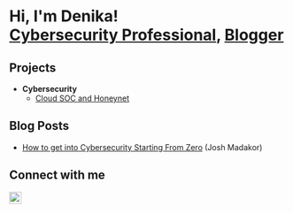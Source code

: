 <h1> Hi, I'm Denika! </br><a href="https://www.linkedin.com/in/denika-randle/">Cybersecurity Professional</a>, <a href="https://github.com/denika01">Blogger</a></h1>
<h2>Projects</h2>

- <b>Cybersecurity</b>
  - [Cloud SOC and Honeynet](https://github.com/denika01/cloud-soc)


<h2>Blog Posts</h2>

- [How to get into Cybersecurity Starting From Zero](https://www.youtube.com/watch?v=a83ASGn_V_s) (Josh Madakor)


<h2>Connect with me</h2>

[<img align="left" alt="DenikaRandle | LinkedIn" width="22px" src="https://cdn.jsdelivr.net/npm/simple-icons@v3/icons/linkedin.svg" />][linkedin]

[linkedin]: https://linkedin.com/in/denika-randle


<!--
**denika01/denika01** is a ✨ _special_ ✨ repository because its `README.md` (this file) appears on your GitHub profile.

Here are some ideas to get you started:

- 🔭 I’m currently working on ...
- 🌱 I’m currently learning ...
- 👯 I’m looking to collaborate on ...
- 🤔 I’m looking for help with ...
- 💬 Ask me about ...
- 📫 How to reach me: ...
- 😄 Pronouns: ...
- ⚡ Fun fact: ...
-->
